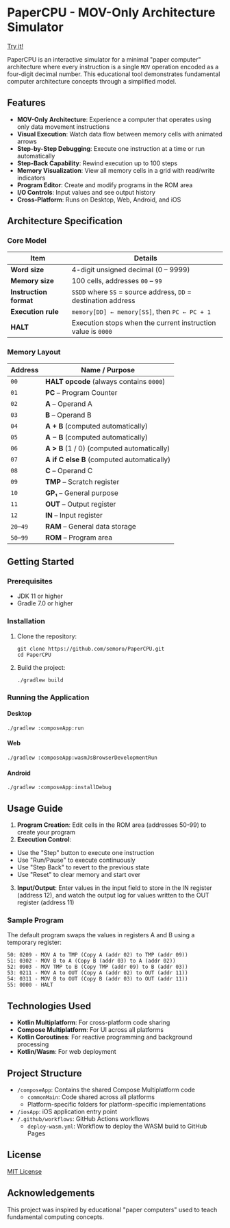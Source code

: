 # PaperCPU - MOV-Only Architecture Simulator

[Try it!](https://semoro.github.com/paper-computer)

PaperCPU is an interactive simulator for a minimal "paper computer" architecture where every instruction is a single `MOV` operation encoded as a four-digit decimal number. This educational tool demonstrates fundamental computer architecture concepts through a simplified model.

## Features

- **MOV-Only Architecture**: Experience a computer that operates using only data movement instructions
- **Visual Execution**: Watch data flow between memory cells with animated arrows
- **Step-by-Step Debugging**: Execute one instruction at a time or run automatically
- **Step-Back Capability**: Rewind execution up to 100 steps
- **Memory Visualization**: View all memory cells in a grid with read/write indicators
- **Program Editor**: Create and modify programs in the ROM area
- **I/O Controls**: Input values and see output history
- **Cross-Platform**: Runs on Desktop, Web, Android, and iOS

## Architecture Specification

### Core Model

| Item | Details |
| ---- | ------- |
| **Word size** | 4-digit unsigned decimal (0 – 9999) |
| **Memory size** | 100 cells, addresses `00` – `99` |
| **Instruction format** | `SSDD` where `SS` = source address, `DD` = destination address |
| **Execution rule** | `memory[DD] ← memory[SS]`, then `PC ← PC + 1` |
| **HALT** | Execution stops when the current instruction value is `0000` |

### Memory Layout

| Address   | Name / Purpose |
|-----------| -------------- |
| `00`      | **HALT opcode** (always contains `0000`) |
| `01`      | **PC** – Program Counter |
| `02`      | **A** – Operand A |
| `03`      | **B** – Operand B |
| `04`      | **A + B** (computed automatically) |
| `05`      | **A − B** (computed automatically) |
| `06`      | **A > B** (1 / 0) (computed automatically) |
| `07`      | **A if C else B** (computed automatically) |
| `08`      | **C** – Operand C |
| `09`      | **TMP** – Scratch register |
| `10`      | **GP₁** – General purpose |
| `11`      | **OUT** – Output register |
| `12`      | **IN** – Input register |
| `20`–`49` | **RAM** – General data storage |
| `50`–`99` | **ROM** – Program area |

## Getting Started

### Prerequisites

- JDK 11 or higher
- Gradle 7.0 or higher

### Installation

1. Clone the repository:
   ```
   git clone https://github.com/semoro/PaperCPU.git
   cd PaperCPU
   ```

2. Build the project:
   ```
   ./gradlew build
   ```

### Running the Application

#### Desktop

```
./gradlew :composeApp:run
```

#### Web

```
./gradlew :composeApp:wasmJsBrowserDevelopmentRun
```

#### Android

```
./gradlew :composeApp:installDebug
```

## Usage Guide

1. **Program Creation**: Edit cells in the ROM area (addresses 50-99) to create your program
2. **Execution Control**:
  - Use the "Step" button to execute one instruction
  - Use "Run/Pause" to execute continuously
  - Use "Step Back" to revert to the previous state
  - Use "Reset" to clear memory and start over
3. **Input/Output**: Enter values in the input field to store in the IN register (address 12), and watch the output log for values written to the OUT register (address 11)

### Sample Program

The default program swaps the values in registers A and B using a temporary register:

```
50: 0209 - MOV A to TMP (Copy A (addr 02) to TMP (addr 09))
51: 0302 - MOV B to A (Copy B (addr 03) to A (addr 02))
52: 0903 - MOV TMP to B (Copy TMP (addr 09) to B (addr 03))
53: 0211 - MOV A to OUT (Copy A (addr 02) to OUT (addr 11))
54: 0311 - MOV B to OUT (Copy B (addr 03) to OUT (addr 11))
55: 0000 - HALT
```

## Technologies Used

- **Kotlin Multiplatform**: For cross-platform code sharing
- **Compose Multiplatform**: For UI across all platforms
- **Kotlin Coroutines**: For reactive programming and background processing
- **Kotlin/Wasm**: For web deployment

## Project Structure

- `/composeApp`: Contains the shared Compose Multiplatform code
  - `commonMain`: Code shared across all platforms
  - Platform-specific folders for platform-specific implementations
- `/iosApp`: iOS application entry point
- `/.github/workflows`: GitHub Actions workflows
  - `deploy-wasm.yml`: Workflow to deploy the WASM build to GitHub Pages

## License

[MIT License](LICENSE)

## Acknowledgements

This project was inspired by educational "paper computers" used to teach fundamental computing concepts.